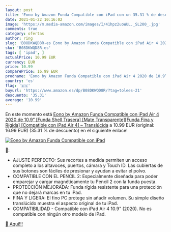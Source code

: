 ```yaml
---
layout: post
title: 'Eono by Amazon Funda Compatible con iPad con un 35.31 % de descuento'
date: 2021-01-22 10:16:02
image: 'https://m.media-amazon.com/images/I/41hpz2uoWUL._SL200_.jpg'
comments: true
category: ofertas
author: ring
slug: 'B08DKWQD8R-es Eono by Amazon Funda Compatible con iPad Air 4 2020 de...'
sku: 'B08DKWQD8R-es'
tags: [ 'ipad', ]
actualPrice: 10.99 EUR
currency: EUR
price: 10.99
comparePrice: 16.99 EUR
prodname: 'Eono by Amazon Funda Compatible con iPad Air 4 2020 de 10.9” [Funda Shell Trasera] [Mate Transparente][Funda Fina y Rígida] [Compatible con iPad Air 4] – Translúcida'
country: 'es'
flag: '🇪🇸'
buyurl: 'https://www.amazon.es/dp/B08DKWQD8R/?tag=tolees-21'
descuento: '35.31'
average: '10.99'
---
```


En este momento está [Eono by Amazon Funda Compatible con iPad Air 4 2020 de 10.9” [Funda Shell Trasera] [Mate Transparente][Funda Fina y Rígida] [Compatible con iPad Air 4] – Translúcida](https://www.amazon.es/dp/B08DKWQD8R/?tag=tolees-21) a 10.99 EUR (original: 16.99 EUR) (35.31 %  de descuento) en el siguiente enlace!

[![Eono by Amazon Funda Compatible con iPad](https://m.media-amazon.com/images/I/41hpz2uoWUL._SL200_.jpg)](https://www.amazon.es/dp/B08DKWQD8R/?tag=tolees-21)

🔎:

- AJUSTE PERFECTO: Sus recortes a medida permiten un acceso completo a los altavoces, puertos, cámara y Touch ID. Las cubiertas de sus botones son fáciles de presionar y ayudan a evitar el polvo.
- COMPATIBLE CON EL PENCIL 2: Especialmente diseñada para poder emparejar y cargar magnéticamente tu Pencil 2 con la funda puesta.
- PROTECCIÓN MEJORADA: Funda rígida resistente para una protección que no dejará marcas en tu iPad.
- FINA Y LIGERA: El fino PC protege sin añadir volumen. Su simple diseño translúcido muestra el aspecto original de tu iPad.
- COMPATIBILIDAD - Compatible con iPad Air 4 10.9" (2020). No es compatible con ningún otro modelo de iPad.

[🛒 Aquí!!!](https://www.amazon.es/dp/B08DKWQD8R/?tag=tolees-21)
